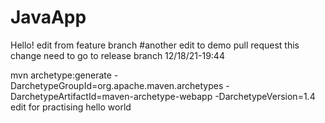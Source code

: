 # JavaApp
Hello!
edit from feature branch
#another edit to demo pull request
this change need to go to release branch
12/18/21-19:44

mvn archetype:generate -DarchetypeGroupId=org.apache.maven.archetypes -DarchetypeArtifactId=maven-archetype-webapp -DarchetypeVersion=1.4
edit for practising
hello world

